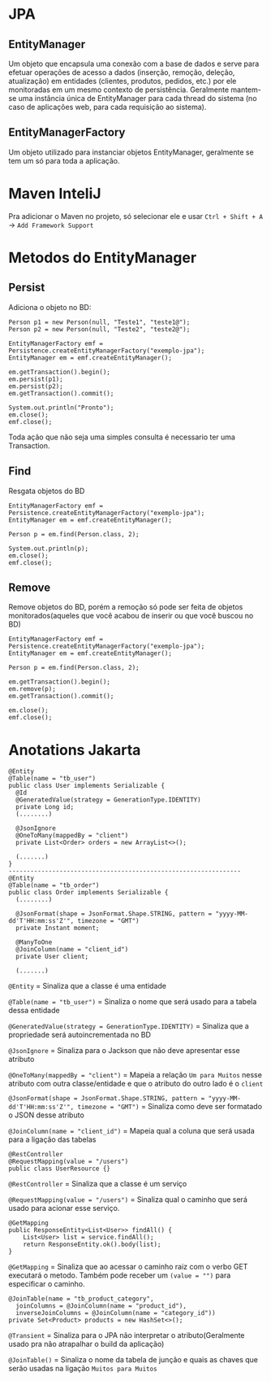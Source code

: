 # JPA
## EntityManager
Um objeto que encapsula uma conexão com a base de dados e serve para efetuar operações de
acesso a dados (inserção, remoção, deleção, atualização) em entidades (clientes, produtos, pedidos, etc.)
por ele monitoradas em um mesmo contexto de persistência. Geralmente mantem-se uma instância única de EntityManager para cada thread do sistema (no caso
de aplicações web, para cada requisição ao sistema).

## EntityManagerFactory
Um objeto utilizado para instanciar objetos EntityManager, geralmente se tem um só para toda a aplicação.

# Maven InteliJ
Pra adicionar o Maven no projeto, só selecionar ele e usar `Ctrl + Shift + A` -> `Add Framework Support`

# Metodos do EntityManager
## Persist
Adiciona o objeto no BD:
```
Person p1 = new Person(null, "Teste1", "teste1@");
Person p2 = new Person(null, "Teste2", "teste2@");

EntityManagerFactory emf = Persistence.createEntityManagerFactory("exemplo-jpa");
EntityManager em = emf.createEntityManager();

em.getTransaction().begin();
em.persist(p1);
em.persist(p2);
em.getTransaction().commit();

System.out.println("Pronto");
em.close();
emf.close();
```
Toda ação que não seja uma simples consulta é necessario ter uma Transaction.

## Find
Resgata objetos do BD
```
EntityManagerFactory emf = Persistence.createEntityManagerFactory("exemplo-jpa");
EntityManager em = emf.createEntityManager();

Person p = em.find(Person.class, 2);

System.out.println(p);
em.close();
emf.close();
```

## Remove
Remove objetos do BD, porém a remoção só pode ser feita de objetos monitorados(aqueles que você acabou de inserir ou que você buscou no BD)
```
EntityManagerFactory emf = Persistence.createEntityManagerFactory("exemplo-jpa");
EntityManager em = emf.createEntityManager();

Person p = em.find(Person.class, 2);

em.getTransaction().begin();
em.remove(p);
em.getTransaction().commit();

em.close();
emf.close();
```

# Anotations Jakarta
```
@Entity
@Table(name = "tb_user")
public class User implements Serializable {
  @Id
  @GeneratedValue(strategy = GenerationType.IDENTITY)
  private Long id;
  (........)

  @JsonIgnore
  @OneToMany(mappedBy = "client")
  private List<Order> orders = new ArrayList<>();

  (.......)
}
----------------------------------------------------------------
@Entity
@Table(name = "tb_order")
public class Order implements Serializable {
  (........)

  @JsonFormat(shape = JsonFormat.Shape.STRING, pattern = "yyyy-MM-dd'T'HH:mm:ss'Z'", timezone = "GMT")
  private Instant moment;

  @ManyToOne
  @JoinColumn(name = "client_id")
  private User client;

  (.......)
```
`@Entity` = Sinaliza que a classe é uma entidade

`@Table(name = "tb_user")` = Sinaliza o nome que será usado para a tabela dessa entidade

`@GeneratedValue(strategy = GenerationType.IDENTITY)` = Sinaliza que a propriedade será autoincrementada no BD

`@JsonIgnore` = Sinaliza para o Jackson que não deve apresentar esse atributo

`@OneToMany(mappedBy = "client")` = Mapeia a relação `Um para Muitos` nesse atributo com outra classe/entidade e que o atributo do outro lado é o `client` 

`@JsonFormat(shape = JsonFormat.Shape.STRING, pattern = "yyyy-MM-dd'T'HH:mm:ss'Z'", timezone = "GMT")` = Sinaliza como deve ser formatado o JSON desse atributo

`@JoinColumn(name = "client_id")` = Mapeia qual a coluna que será usada para a ligação das tabelas

```
@RestController
@RequestMapping(value = "/users")
public class UserResource {}
```
`@RestController` = Sinaliza que a classe é um serviço

`@RequestMapping(value = "/users")` = Sinaliza qual o caminho que será usado para acionar esse serviço.

```
@GetMapping
public ResponseEntity<List<User>> findAll() {
    List<User> list = service.findAll();
    return ResponseEntity.ok().body(list);
}
```
`@GetMapping` = Sinaliza que ao acessar o caminho raiz com o verbo GET executará o metodo. Também pode receber um `(value = "")` para especificar o caminho.

```
@JoinTable(name = "tb_product_category",
  joinColumns = @JoinColumn(name = "product_id"),
  inverseJoinColumns = @JoinColumn(name = "category_id"))
private Set<Product> products = new HashSet<>();
```
`@Transient` = Sinaliza para o JPA não interpretar o atributo(Geralmente usado pra não atrapalhar o build da aplicação)

`@JoinTable()` = Sinaliza o nome da tabela de junção e quais as chaves que serão usadas na ligação `Muitos para Muitos`
